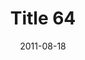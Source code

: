 ---
layout: posts
title: "Title 64"
img: "https://image.tmdb.org/t/p/w185/kPRb1mbVHGop0egQ7153y0lhzGL.jpg"
date: 2011-08-18
genre: "Comedy"
categories: Movies
tags: bollywood, shah ruch khan
published: true 
---